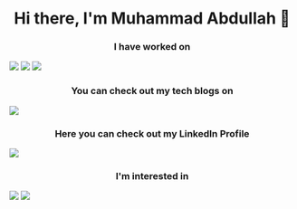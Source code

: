 <h1 align="center" dir="auto">Hi there, I'm Muhammad Abdullah 👋<center></h1>
  <h3 align= "center" dir="auto">I have worked on</h3>
<img src="https://img.shields.io/badge/C%2B%2B-00599C?style=for-the-badge&logo=c%2B%2B&logoColor=white" />
<img src="https://img.shields.io/badge/Python-FFD43B?style=for-the-badge&logo=python&logoColor=blue" />
 <img src="https://img.shields.io/badge/Oracle-F80000?style=for-the-badge&logo=oracle&logoColor=black"/> 
  <h3 align="center" dir="auto">You can check out my tech blogs on</h3>
  <img src ="https://img.shields.io/badge/Blogger-FF5722?style=for-the-badge&logo=blogger&logoColor=white"/>
  <h3 align="center" dir="auto">Here you can check out my LinkedIn Profile</h3>
  <a href="captainAbdullah@protonmail.com">
  <img src = "https://img.shields.io/badge/ProtonMail-8B89CC?style=for-the-badge&logo=protonmail&logoColor=white"/>
  </a>
   <h3 align = "center" dir="auto">I'm interested in</h3>
  <img src="https://img.shields.io/badge/Azure_DevOps-0078D7?style=for-the-badge&logo=azure-devops&logoColor=white"/>
  <img src="https://img.shields.io/badge/Google_Cloud-4285F4?style=for-the-badge&logo=google-cloud&logoColor=white"/>

